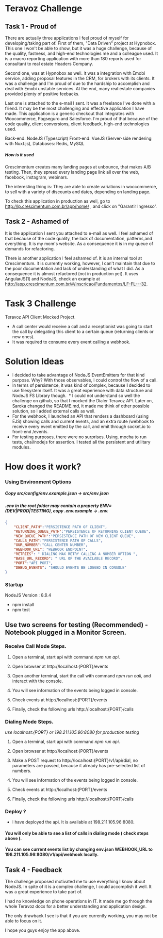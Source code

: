 # Teravoz Challenge

## Task 1 - Proud of

There are actually three applications I feel proud of myself for developing/taking part of. First of them, "Data Driven" project at Hypnobox. This one I won't be able to show, but it was a huge challenge, because of the quality, fastness, and high-end technologies me and a colleague used. It is a macro reporting application with more than 180 reports used for consultant to real estate Headers Company. 

Second one, was at Hypnobox as well. It was a integration with Emobi service, adding proposal features in the CRM, for brokers with its clients. It was a challenge and I'm proud of due to the hardship to accomplish and deal with Emobi unstable services. At the end, many real estate companies provided plenty of positive feebacks.

Last one is attached to the e-mail I sent. It was a freelance I've done with a friend. It may be the most challenging and effective application I have made. This application is a generic checkout that integrates with Woocommerce, Pagseguro and Salesforce. I'm proud of that because of the code quality, client conversions, client feedback, high-end technologies used. 

Back-end: NodeJS (Typescript)
Front-end: VueJS (Server-side rendering with Nuxt.js),
Databases: Redis, MySQL

##### How is it used

Crescimentum creates many landing pages at unbounce, that makes A/B testing. Then, they spread every landing page link all over the web, facebook, instagram, webinars. 

The interesting thing is: They are able to create variations in woocommerce, to sell with a variety of discounts and dates, depending on landing page.

To check this application in production as well, go to http://lp.crescimentum.com.br/app/home/ , and click on "Garantir Ingresso".


## Task 2 - Ashamed of

It is the application I sent you attached to e-mail as well. I feel ashamed of that because of the code quality, the lack of documentation, patterns,and everything. It is my mom's website. As a consequence it is in my queue of demands for refactoring.

There is another application I feel ashamed of. It is an internal tool at Crescimentum. It is currently working, however, I can't maintain that due to the poor documentation and lack of understanding of what I did. As a consequence it is almost refactored (not in production yet). It uses AngularJS(1) and NodeJS, check an example at http://app.crescimentum.com.br/#/inscricao/Fundamentos/LF-FL---32.


# Task 3 Challenge

Teravoz API Client Mocked Project.
  
  * A call center would receive a call and a receptionist was going to start the call by delegating this client to a certain queue (returning clients or new ones).
  * It was required to consume every event calling a webhook.
  
# Solution Ideas
  * I decided to take advantage of NodeJS EventEmitters for that kind purpose. Why? With those observables, I could control the     flow of a call.
  * In terms of persistence, it was kind of complex, because I decided to use filesystem itself. It was a great experience         with data structure and NodeJS FS Library though.
  * I could not understand so well the challenge on github, so that I mocked the Dialer Teravoz API. Later on, Saroka changed the README.md, it made me think of other possible solution, so I added external calls as well.
  * For the webhook, I launched an API that renders a dashboard (using EJS) showing calls and current events, and an extra route /webhook to receive every event emitted by the call, and emit through socket.io to front-end /events.
  * For testing purposes, there were no surprises. Using, mocha to run tests, chai/nodejs for assertion. I tested all the persistent and utilitary modules. 
  
# How does it work?

### Using Environment Options


##### Copy src/config/env.example.json -> src/env.json
##### .env in the root folder may contain a property ENV=(DEV|PROD|TESTING), copy .env.example -> .env.

```json
{
    "CLIENT_PATH":"PERSISTENCE PATH OF CLIENT", 
    "RETURNING_QUEUE_PATH":"PERSISTENCE OF RETURNING CLIENT QUEUE",
    "NEW_QUEUE_PATH":"PERSISTENCE PATH OF NEW CLIENT QUEUE",
    "CALLS_PATH":"PERSISTENCE PATH OF CALLS",
    "OUR_NUMBER":"CALL CENTER NUMBER",
    "WEBHOOK_URL": "WEBHOOK ENDPOINT",
    "RETRIES": " DIALING MAX RETRY CALLING A NUMBER OPTION ",
    "BASE_URL_RECORD": " URL OF THE AVAILABLE RECORD",
    "PORT":"API PORT",
    "DEBUG_EVENTS": "SHOULD EVENTS BE LOGGED IN CONSOLE"
}
```

### Startup

NodeJS Version : 8.9.4

* npm install
* npm test



## Use two screens for testing (Recommended) - Notebook plugged in a Monitor Screen.

### Receive Call Mode Steps.

1. Open a terminal, start api with command *npm run api*.

2. Open browser at http://localhost:{PORT}/events

3. Open another terminal, start the call with command  *npm run call*, and interact with the console.

4. You will see information of the events being logged in console.

5. Check events at http://localhost:{PORT}/events

6. Finally, check the following urls http://localhost:{PORT}/calls

### Dialing Mode Steps.

*use localhost:{PORT} or 198.211.105.96:8080 for production testing*

1. Open a terminal, start api with command *npm run api*.

2. Open browser at http://localhost:{PORT}/events

3. Make a POST request to http://localhost:{PORT}/v1/api/dial, no parameters are passed, because it already has pre-selected list of numbers.

4. You will see information of the events being logged in console.

5. Check events at http://localhost:{PORT}/events

6. Finally, check the following urls http://localhost:{PORT}/calls

### Deploy ?

* I have deployed the api. It is available at 198.211.105.96:8080.

#### You will only be able to see a list of calls in dialing mode ( check steps above ).

#### You can see current events list by changing env.json WEBHOOK_URL to 198.211.105.96:8080/v1/api/webhook locally.


## Task 4 - Feedback

The challenge proposed motivated me to use everything I know about NodeJS. In spite of it is a complex challenge, I could accomplish it well. It was a great experience to take part of. 

I had no knowledge on phone operations in IT. It made me go through the whole Teravoz docs for a better understanding and application design.

The only drawback I see is that if you are currently working, you may not be able to focus on it.

I hope you guys enjoy the app above.

 













